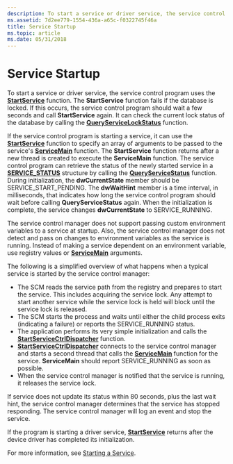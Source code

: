 ```yaml
---
description: To start a service or driver service, the service control program uses the StartService function.
ms.assetid: 7d2ee779-1554-436a-a65c-f0322745f46a
title: Service Startup
ms.topic: article
ms.date: 05/31/2018
---
```


# Service Startup

To start a service or driver service, the service control program uses the [**StartService**](/windows/desktop/api/Winsvc/nf-winsvc-startservicea) function. The **StartService** function fails if the database is locked. If this occurs, the service control program should wait a few seconds and call **StartService** again. It can check the current lock status of the database by calling the [**QueryServiceLockStatus**](/windows/desktop/api/Winsvc/nf-winsvc-queryservicelockstatusa) function.

If the service control program is starting a service, it can use the [**StartService**](/windows/desktop/api/Winsvc/nf-winsvc-startservicea) function to specify an array of arguments to be passed to the service's [**ServiceMain**](/windows/win32/api/winsvc/nc-winsvc-lpservice_main_functiona) function. The **StartService** function returns after a new thread is created to execute the **ServiceMain** function. The service control program can retrieve the status of the newly started service in a [**SERVICE\_STATUS**](/windows/desktop/api/Winsvc/ns-winsvc-service_status) structure by calling the [**QueryServiceStatus**](/windows/desktop/api/Winsvc/nf-winsvc-queryservicestatus) function. During initialization, the **dwCurrentState** member should be SERVICE\_START\_PENDING. The **dwWaitHint** member is a time interval, in milliseconds, that indicates how long the service control program should wait before calling **QueryServiceStatus** again. When the initialization is complete, the service changes **dwCurrentState** to SERVICE\_RUNNING.

The service control manager does not support passing custom environment variables to a service at startup. Also, the service control manager does not detect and pass on changes to environment variables as the service is running. Instead of making a service dependent on an environment variable, use registry values or [**ServiceMain**](/windows/win32/api/winsvc/nc-winsvc-lpservice_main_functiona) arguments.

The following is a simplified overview of what happens when a typical service is started by the service control manager:

-   The SCM reads the service path from the registry and prepares to start the service. This includes acquiring the service lock. Any attempt to start another service while the service lock is held will block until the service lock is released.
-   The SCM starts the process and waits until either the child process exits (indicating a failure) or reports the SERVICE\_RUNNING status.
-   The application performs its very simple initialization and calls the [**StartServiceCtrlDispatcher**](/windows/desktop/api/Winsvc/nf-winsvc-startservicectrldispatchera) function.
-   [**StartServiceCtrlDispatcher**](/windows/desktop/api/Winsvc/nf-winsvc-startservicectrldispatchera) connects to the service control manager and starts a second thread that calls the [**ServiceMain**](/windows/win32/api/winsvc/nc-winsvc-lpservice_main_functiona) function for the service. **ServiceMain** should report SERVICE\_RUNNING as soon as possible.
-   When the service control manager is notified that the service is running, it releases the service lock.

If service does not update its status within 80 seconds, plus the last wait hint, the service control manager determines that the service has stopped responding. The service control manager will log an event and stop the service.

If the program is starting a driver service, [**StartService**](/windows/desktop/api/Winsvc/nf-winsvc-startservicea) returns after the device driver has completed its initialization.

For more information, see [Starting a Service](starting-a-service.md).

 

 
